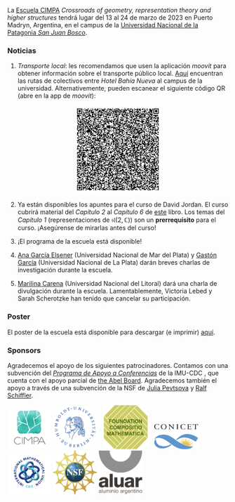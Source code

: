 La [Escuela CIMPA](https://www.cimpa.info/en/node/9) _Crossroads of geometry, representation theory and higher structures_ tendrá lugar del 13 al 24 de marzo de 2023 en Puerto Madryn, Argentina, en el campus de la [Universidad Nacional de la Patagonia _San Juan Bosco_](http://www.unp.edu.ar). 


### Noticias


1. _Transporte local_: les recomendamos que usen la aplicación _moovit_ para obtener información sobre el transporte público local. [Aquí](https://moovitapp.com/puerto_madryn-6141/poi/3051%20Bv.%20Almirante%20Brown/Hotel%20Bah%C3%ADa%20Nueva/es-419?ref=5&customerId=4908&fll=-42.76449_-65.034777&tll=-42.785873_-65.005766&t=1) encuentran las rutas de colectivos entre  _Hotel Bahía Nueva_ al campus de la universidad. Alternativemente, pueden escanear el siguiente código QR (abre en la app de _moovit_):

<p align="center"> 
<img src="images/bahia-to-campus-QR.png" alt="moovit-QR-code" width="200"/>
</p> 

2. Ya están disponibles los apuntes para el curso de David Jordan.  El curso cubrirá material del _Capítulo 2_ al _Capítulo 6_ de [este](jordan/jordan-notes.pdf) libro. Los temas del _Capítulo 1_ (representaciones de $\mathfrak{sl}(2,\mathbb C)$) son un __prerrequisito__ para el curso. ¡Asegúrense de mirarlas antes del curso!

3. ¡El programa de la escuela está disponible! 

4. [Ana García Elsener](https://sites.google.com/view/ana-garcia-elsener) (Universidad Nacional de Mar del Plata) y [Gastón García](https://www.mate.unlp.edu.ar/~ggarcia/) (Universidad Nacional de La Plata) darán breves charlas de investigación durante la escuela.

5. [Marilina Carena](https://sites.google.com/view/marilina-carena)
(Universidad Nacional del Litoral) dará una charla de divulgación durante la escuela. 
Lamentablemente, Victoria Lebed y Sarah Scherotzke han tenido que cancelar su 
participación.

### Poster

El poster de la escuela está disponible para descargar (e imprimir) [aquí](CIMPA23poster.pdf).


### Sponsors

Agradecemos el apoyo de los siguientes patrocinadores. Contamos con una subvención del [_Programa de Apoyo a Conferencias_](https://www.mathunion.org/cdc/grants/conference-support-program) de la IMU-CDC , que cuenta con el apoyo parcial de [the Abel Board](https://abelprize.no/node/154). Agradecemos también el apoyo a través de una subvención de la NSF de [Julia Pevtsova](https://sites.math.washington.edu/~julia/) y [Ralf Schiffler](https://schiffler.math.uconn.edu/).



[<img src="images/CIMPA-logo.png" width="100" height="100">](https://www.cimpa.info)
[<img src="images/HU-logo.png" width="100" height="100">](https://www.hu-berlin.de/en)&nbsp;&nbsp;&nbsp;
[<img src="images/compositiologo.png" width="100" height="100">](https://compositio.nl/#foundation)&nbsp;&nbsp;&nbsp;
[<img src="images/conicet.png" width="100" height="57">](https://www.conicet.gov.ar/conicet-descripcion/) 
[<img src="images/IMU-CDC.png" width="100" height="100">](https://www.mathunion.org/cdc)
[<img src="images/NSF.svg" width="100" height="100">](https://www.nsf.gov/)
[<img src="images/logo-aluar.svg" width="100" height="100">](https://www.aluar.com.ar/)


